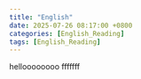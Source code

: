 ```yaml
---
title: "English"
date: 2025-07-26 08:17:00 +0800
categories: [English_Reading]
tags: [English_Reading]
---
```


helloooooooo  fffffff